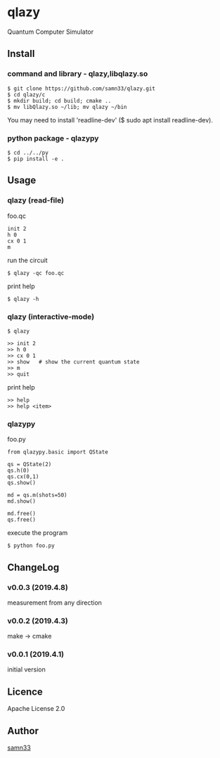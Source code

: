 qlazy
=====

Quantum Computer Simulator

## Install

### command and library - qlazy,libqlazy.so

    $ git clone https://github.com/samn33/qlazy.git
    $ cd qlazy/c
    $ mkdir build; cd build; cmake ..
    $ mv libQlazy.so ~/lib; mv qlazy ~/bin

You may need to install 'readline-dev' ($ sudo apt install readline-dev).

### python package - qlazypy

    $ cd ../../py
    $ pip install -e .

## Usage

### qlazy (read-file)

foo.qc

    init 2
    h 0
    cx 0 1
    m

run the circuit

    $ qlazy -qc foo.qc

print help
	
    $ qlazy -h

### qlazy (interactive-mode)

    $ qlazy
	
	>> init 2
	>> h 0
	>> cx 0 1
	>> show   # show the current quantum state
	>> m
	>> quit

print help

	>> help
	>> help <item>

### qlazypy

foo.py
	
    from qlazypy.basic import QState
    
    qs = QState(2)
    qs.h(0)
    qs.cx(0,1)
    qs.show()
    
    md = qs.m(shots=50)
    md.show()
    
    md.free()
    qs.free()

execute the program

    $ python foo.py

## ChangeLog

### v0.0.3 (2019.4.8)

measurement from any direction

### v0.0.2 (2019.4.3)

make -> cmake

### v0.0.1 (2019.4.1)

initial version


## Licence

Apache License 2.0

## Author

[samn33](http://github.com/samn33)
